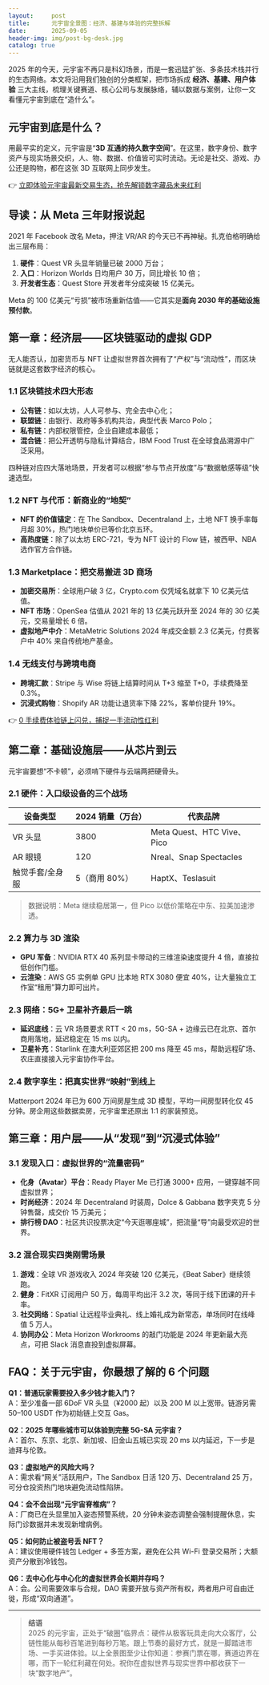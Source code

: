 ```yaml
---
layout:     post
title:      元宇宙全景图：经济、基建与体验的完整拆解
date:       2025-09-05
header-img: img/post-bg-desk.jpg
catalog: true
---
```


2025 年的今天，元宇宙不再只是科幻场景，而是一套迅猛扩张、多条技术栈并行的生态网络。本文将沿用我们独创的分类框架，把市场拆成 **经济、基建、用户体验** 三大主线，梳理关键赛道、核心公司与发展脉络，辅以数据与案例，让你一文看懂元宇宙到底在“造什么”。

## 元宇宙到底是什么？
用最平实的定义，元宇宙是“**3D 互通的持久数字空间**”。在这里，数字身份、数字资产与现实场景交织，人、物、数据、价值皆可实时流动。无论是社交、游戏、办公还是购物，都在这张 3D 互联网上同步发生。

👉 [立即体验元宇宙最新交易生态，抢先解锁数字藏品未来红利](https://okxdog.com/)

## 导读：从 Meta 三年财报说起
2021 年 Facebook 改名 Meta，押注 VR/AR 的今天已不再神秘。扎克伯格明确给出三层布局：
1. **硬件**：Quest VR 头显年销量已破 2000 万台；  
2. **入口**：Horizon Worlds 日均用户 30 万，同比增长 10 倍；  
3. **开发者生态**：Quest Store 开发者年分成突破 15 亿美元。  

Meta 的 100 亿美元“亏损”被市场重新估值——它其实是**面向 2030 年的基础设施预付款**。

## 第一章：经济层——区块链驱动的虚拟 GDP
无人能否认，加密货币与 NFT 让虚拟世界首次拥有了“产权”与“流动性”，而区块链就是这套数字经济的核心。

### 1.1 区块链技术四大形态
- **公有链**：如以太坊，人人可参与、完全去中心化；  
- **联盟链**：由银行、政府等多机构共治，典型代表 Marco Polo；  
- **私有链**：内部权限管控，企业自建成本最低；  
- **混合链**：把公开透明与隐私计算结合，IBM Food Trust 在全球食品溯源中广泛采用。  

四种链对应四大落地场景，开发者可以根据“参与节点开放度”与“数据敏感等级”快速选型。

### 1.2 NFT 与代币：新商业的“地契”
- **NFT 的价值锚定**：在 The Sandbox、Decentraland 上，土地 NFT 换手率每月超 30%，热门地块单价已等价北京五环。  
- **高热度链**：除了以太坊 ERC-721，专为 NFT 设计的 Flow 链，被西甲、NBA 选作官方合作链。  

### 1.3 Marketplace：把交易搬进 3D 商场
- **加密交易所**：全球用户破 3 亿，Crypto.com 仅凭域名就拿下 10 亿美元估值。  
- **NFT 市场**：OpenSea 估值从 2021 年的 13 亿美元跃升至 2024 年的 30 亿美元，交易量增长 6 倍。  
- **虚拟地产中介**：MetaMetric Solutions 2024 年成交金额 2.3 亿美元，付费客户中 40% 来自传统地产基金。  

### 1.4 无线支付与跨境电商
- **跨境汇款**：Stripe 与 Wise 将链上结算时间从 T+3 缩至 T+0，手续费降至 0.3%。  
- **沉浸式购物**：Shopify AR 功能让退货率下降 22%，客单价提升 19%。  

👉 [0 手续费体验链上闪兑，捕捉一手流动性红利](https://okxdog.com/)

## 第二章：基础设施层——从芯片到云
元宇宙要想“不卡顿”，必须啃下硬件与云端两把硬骨头。

### 2.1 硬件：入口级设备的三个战场
| 设备类型 | 2024 销量（万台） | 代表品牌 |
| -------- | ----------------- | -------- |
| VR 头显 | 3800 | Meta Quest、HTC Vive、Pico |
| AR 眼镜 | 120 | Nreal、Snap Spectacles |
| 触觉手套/全身服 | 5（商用 80%） | HaptX、Teslasuit |

> 数据说明：Meta 继续稳居第一，但 Pico 以低价策略在中东、拉美加速渗透。

### 2.2 算力与 3D 渲染
- **GPU 军备**：NVIDIA RTX 40 系列显卡带动的三维渲染速度提升 4 倍，直接拉低创作门槛。  
- **云渲染**：AWS G5 实例单 GPU 比本地 RTX 3080 便宜 40%，让大量独立工作室“租用”算力即可出片。  

### 2.3 网络：5G+ 卫星补齐最后一跳
- **延迟底线**：云 VR 场景要求 RTT < 20 ms，5G-SA + 边缘云已在北京、首尔商用落地，延迟稳定在 15 ms 以内。  
- **卫星补充**：Starlink 在澳大利亚郊区把 200 ms 降至 45 ms，帮助远程矿场、农庄直接接入元宇宙协作平台。  

### 2.4 数字孪生：把真实世界“映射”到线上
Matterport 2024 年已为 600 万间房屋生成 3D 模型，平均一间房型转化仅 45 分钟。房企用这些数据卖房，元宇宙里还原出 1:1 的家装预览。

## 第三章：用户层——从“发现”到“沉浸式体验”

### 3.1 发现入口：虚拟世界的“流量密码”
- **化身（Avatar）平台**：Ready Player Me 已打通 3000+ 应用，一键穿越不同虚拟世界；  
- **时尚经济**：2024 年 Decentraland 时装周，Dolce & Gabbana 数字夹克 5 分钟售罄，成交价 15 万美元；  
- **排行榜 DAO**：社区共识投票决定“今天逛哪座城”，把流量“导”向最受欢迎的世界。  

### 3.2 混合现实四类刚需场景
1. **游戏**：全球 VR 游戏收入 2024 年突破 120 亿美元，《Beat Saber》继续领跑。  
2. **健身**：FitXR 订阅用户 50 万，每周平均出汗 3.2 次，等同于线下团课的开卡率。  
3. **社交网络**：Spatial 让远程毕业典礼、线上婚礼成为新常态，单场同时在线峰值 5 万人。  
4. **协同办公**：Meta Horizon Workrooms 的敲门功能是 2024 年更新最大亮点，可把 Slack 消息直投到虚拟屏幕。  

## FAQ：关于元宇宙，你最想了解的 6 个问题

**Q1：普通玩家需要投入多少钱才能入门？**  
A：至少准备一部 6DoF VR 头显（¥2000 起）以及 200 M 以上宽带。链游另需 50–100 USDT 作为初始链上交互 Gas。

**Q2：2025 年哪些城市可以体验到完整 5G-SA 元宇宙？**  
A：首尔、东京、北京、新加坡、旧金山五城已实现 20 ms 以内延迟，下一步是迪拜与伦敦。

**Q3：虚拟地产的风险大吗？**  
A：需求看“网关”活跃用户，The Sandbox 日活 120 万、Decentraland 25 万，可分仓投资热门地块避免流动性陷阱。

**Q4：会不会出现“元宇宙脊椎病”？**  
A：厂商已在头显里加入姿态预警系统，20 分钟未姿态调整会强制提醒休息，实际门诊数据并未发现新增病例。

**Q5：如何防止被盗号丢 NFT？**  
A：建议使用硬件钱包 Ledger + 多签方案，避免在公共 Wi-Fi 登录交易所；大额资产分散到冷钱包。

**Q6：去中心化与中心化的虚拟世界会长期并存吗？**  
A：会。公司需要效率与合规，DAO 需要开放与资产所有权，两者用户可自由迁徙，形成“双向通道”。

---

> **结语**  
2025 的元宇宙，正处于“破圈”临界点：硬件从极客玩具走向大众客厅，公链性能从每秒百笔进到每秒万笔。跟上节奏的最好方式，就是一脚踏进市场、一手买进体验。以上全景图至少让你知道：参赛门票在哪，赛道边界在哪，而下一轮红利藏在何处。祝你在虚拟世界与现实世界中都收获下一块“数字地产”。